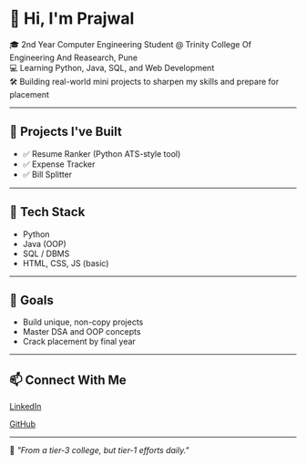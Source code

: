 # 👋 Hi, I'm Prajwal

🎓 2nd Year Computer Engineering Student @ Trinity College Of Engineering And Reasearch, Pune  
💻 Learning Python, Java, SQL, and Web Development  
🛠️ Building real-world mini projects to sharpen my skills and prepare for placement

---

## 🚀 Projects I've Built
- ✅ Resume Ranker (Python ATS-style tool)
- ✅ Expense Tracker
- ✅ Bill Splitter

---

## 🔧 Tech Stack
- Python
- Java (OOP)
- SQL / DBMS
- HTML, CSS, JS (basic)

---

## 🎯 Goals
- Build unique, non-copy projects  
- Master DSA and OOP concepts  
- Crack placement by final year

---

## 📫 Connect With Me
[LinkedIn](https://www.linkedin.com/in/prajwal-butte-441485330)

[GitHub](https://github.com/prajwalbutte)

---

💬 *"From a tier-3 college, but tier-1 efforts daily."*
